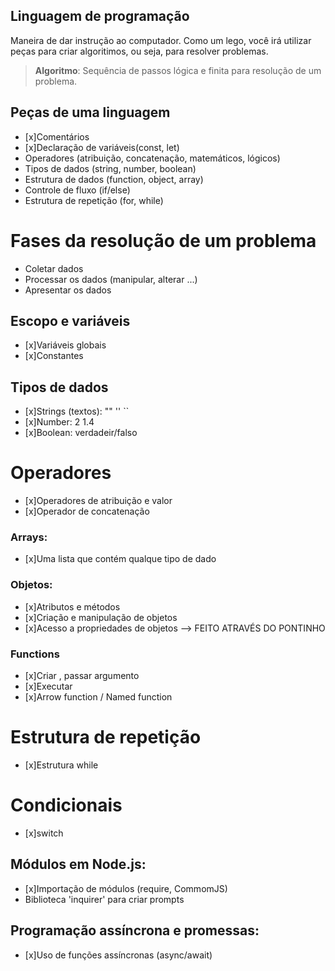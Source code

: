 ##  Linguagem de programação

Maneira de dar instrução ao computador.
Como um lego, você irá utilizar peças para criar algoritimos, ou seja, para resolver problemas.

>   **Algoritmo**: Sequência de passos lógica e finita para resolução de um problema.

## Peças de uma linguagem

- [x]Comentários
- [x]Declaração de variáveis(const, let)
- Operadores (atribuição, concatenação, matemáticos, lógicos)
- Tipos de dados (string, number, boolean)
- Estrutura de dados (function, object, array)
- Controle de fluxo (if/else)
- Estrutura de repetição (for, while)

# Fases da resolução de um problema

- Coletar dados
- Processar os dados (manipular, alterar ...)
- Apresentar os dados

## Escopo e variáveis

- [x]Variáveis globais
- [x]Constantes

## Tipos de dados

- [x]Strings (textos): ""  ''  ``
- [x]Number: 2  1.4 
- [x]Boolean: verdadeir/falso 

# Operadores

- [x]Operadores de atribuição e valor
- [x]Operador de concatenação

### Arrays: 

- [x]Uma lista que contém qualque tipo de dado

### Objetos: 

- [x]Atributos e métodos
- [x]Criação e manipulação de objetos
- [x]Acesso a propriedades de objetos --> FEITO ATRAVÉS DO PONTINHO

### Functions

- [x]Criar , passar argumento
- [x]Executar
- [x]Arrow function / Named function

# Estrutura de repetição

- [x]Estrutura while

# Condicionais

- [x]switch

## Módulos em Node.js:

- [x]Importação de módulos (require, CommomJS)
- Biblioteca 'inquirer' para criar prompts

## Programação assíncrona e promessas:

- [x]Uso de funções assíncronas (async/await)

